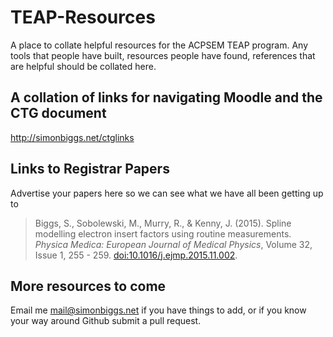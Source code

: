 # TEAP-Resources
A place to collate helpful resources for the ACPSEM TEAP program. 
Any tools that people have built, resources people have found, references 
that are helpful should be collated here.

## A collation of links for navigating Moodle and the CTG document
http://simonbiggs.net/ctglinks

## Links to Registrar Papers
Advertise your papers here so we can see what we have all been getting up to

 > Biggs, S., Sobolewski, M., Murry, R., & Kenny, J. (2015). Spline modelling electron insert factors using routine measurements. *Physica Medica: European Journal of Medical Physics*, Volume 32, Issue 1, 255 - 259. [doi:10.1016/j.ejmp.2015.11.002](http://dx.doi.org/10.1016/j.ejmp.2015.11.002). 



## More resources to come
Email me mail@simonbiggs.net if you have things to add, or if you know your way around Github submit a pull request. 
